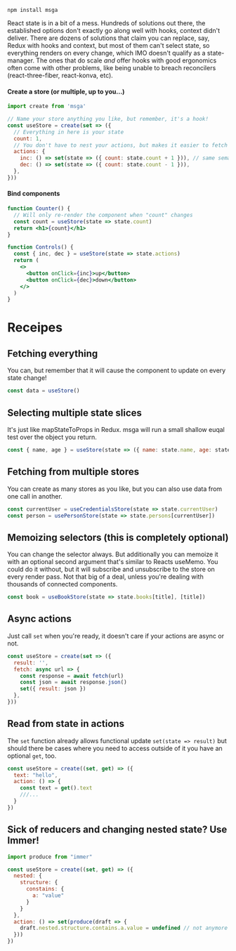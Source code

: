     npm install msga

React state is in a bit of a mess. Hundreds of solutions out there, the established options don't exactly go along well with hooks, context didn't deliver. There are dozens of solutions that claim you can replace, say, Redux with hooks and context, but most of them can't select state, so everything renders on every change, which IMO doesn't qualify as a state-manager. The ones that do scale *and* offer hooks with good ergonomics often come with other problems, like being unable to breach reconcilers (react-three-fiber, react-konva, etc).

#### Create a store (or multiple, up to you...)

```jsx
import create from 'msga'

// Name your store anything you like, but remember, it's a hook!
const useStore = create(set => ({
  // Everything in here is your state
  count: 1,
  // You don't have to nest your actions, but makes it easier to fetch them later on
  actions: {
    inc: () => set(state => ({ count: state.count + 1 })), // same semantics as setState
    dec: () => set(state => ({ count: state.count - 1 })),
  },
}))
```

#### Bind components

```jsx
function Counter() {
  // Will only re-render the component when "count" changes
  const count = useStore(state => state.count)
  return <h1>{count}</h1>
}

function Controls() {
  const { inc, dec } = useStore(state => state.actions)
  return (
    <>
      <button onClick={inc}>up</button>
      <button onClick={dec}>down</button>
    </>
  )
}
```

# Receipes

## Fetching everything

You can, but remember that it will cause the component to update on every state change!

```jsx
const data = useStore()
```

## Selecting multiple state slices

It's just like mapStateToProps in Redux. msga will run a small shallow euqal test over the object you return.

```jsx
const { name, age } = useStore(state => ({ name: state.name, age: state.age }))
```

## Fetching from multiple stores

You can create as many stores as you like, but you can also use data from one call in another.

```jsx
const currentUser = useCredentialsStore(state => state.currentUser)
const person = usePersonStore(state => state.persons[currentUser])
```

## Memoizing selectors (this is completely optional)

You can change the selector always. But additionally you can memoize it with an optional second argument that's similar to Reacts useMemo. You could do it without, but it will subscribe and unsubscribe to the store on every render pass. Not that big of a deal, unless you're dealing with thousands of connected components.

```jsx
const book = useBookStore(state => state.books[title], [title])
```

## Async actions

Just call `set` when you're ready, it doesn't care if your actions are async or not.

```jsx
const useStore = create(set => ({
  result: '',
  fetch: async url => {
    const response = await fetch(url)
    const json = await response.json()
    set({ result: json })
  },
}))
```

## Read from state in actions

The `set` function already allows functional update `set(state => result)` but should there be cases where you need to access outside of it you have an optional `get`, too.

```jsx
const useStore = create((set, get) => ({
  text: "hello",
  action: () => {
    const text = get().text
    ///...
  }
})
```

## Sick of reducers and changing nested state? Use Immer!

```jsx
import produce from "immer"

const useStore = create((set, get) => ({
  nested: {
    structure: {
      constains: {
        a: "value"
      }
    }
  },
  action: () => set(produce(draft => {
    draft.nested.structure.contains.a.value = undefined // not anymore ...
  }))
})
```
